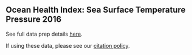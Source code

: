 ## Ocean Health Index: Sea Surface Temperature Pressure 2016

See full data prep details [here](https://cdn.rawgit.com/OHI-Science/ohiprep/master/globalprep/prs_sst/v2021/sst_layer_prep.html).

If using these data, please see our [citation policy](http://ohi-science.org/citation-policy/).




  
